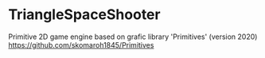 # TriangleSpaceShooter
Primitive 2D game engine based on grafic library 'Primitives' (version 2020) https://github.com/skomaroh1845/Primitives
